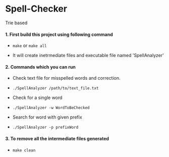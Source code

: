 # Spell-Checker
Trie based

#### 1. First build this project using following command

   - ``` make ```  or   ``` make all ```

   - It will create inetrmediate files and executable file named 'SpellAnalyzer'

#### 2. Commands which you can run

   - Check text file for misspelled words and correction.
   - ``` ./SpellAnalyzer /path/to/text_file.txt ```

   - Check for a single word
   - ``` ./SpellAnalyzer -w WordToBeChecked ```

   - Search for word with given prefix
   - ``` ./SpellAnalyzer -p prefixWord ```

#### 3. To remove all the intermediate files generated

   - ``` make clean ```
